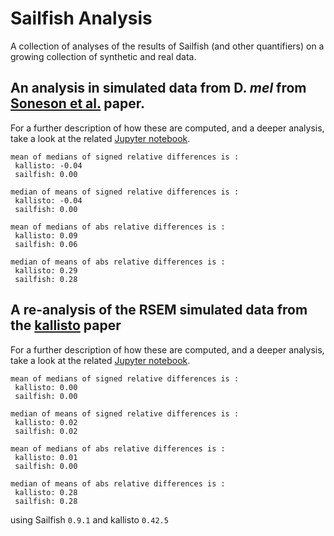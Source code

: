 # Sailfish Analysis

A collection of analyses of the results of Sailfish (and other quantifiers) on a growing collection of synthetic and real data.

## An analysis in simulated data from D. *mel* from [Soneson et al.](https://genomebiology.biomedcentral.com/articles/10.1186/s13059-015-0862-3) paper.

For a further description of how these are computed, and a deeper analysis, take a look at the related [Jupyter notebook](https://github.com/COMBINE-lab/QuantAnalysis/blob/master/analysis_scripts/AnalyzeSoneson.ipynb).

```
mean of medians of signed relative differences is :
 kallisto: -0.04
 sailfish: 0.00

median of means of signed relative differences is :
 kallisto: -0.04
 sailfish: 0.00

mean of medians of abs relative differences is :
 kallisto: 0.09
 sailfish: 0.06

median of means of abs relative differences is :
 kallisto: 0.29
 sailfish: 0.28
```

## A re-analysis of the RSEM simulated data from the [kallisto](http://www.nature.com/nbt/journal/vaop/ncurrent/full/nbt.3519.html) paper

For a further description of how these are computed, and a deeper analysis, take a look at the related [Jupyter notebook](https://github.com/COMBINE-lab/QuantAnalysis/blob/master/analysis_scripts/AnalyzeRSEM.ipynb).

```
mean of medians of signed relative differences is :
 kallisto: 0.00
 sailfish: 0.00

median of means of signed relative differences is :
 kallisto: 0.02
 sailfish: 0.02

mean of medians of abs relative differences is :
 kallisto: 0.01
 sailfish: 0.00

median of means of abs relative differences is :
 kallisto: 0.28
 sailfish: 0.28
```
using Sailfish `0.9.1` and kallisto `0.42.5`
